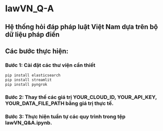 # lawVN_Q-A

## Hệ thống hỏi đáp pháp luật Việt Nam dựa trên bộ dữ liệu pháp điển

## Các bước thực hiện:

### Bước 1: Cài đặt các thư viện cần thiết
```bash
pip install elasticsearch
pip install streamlit
pip install pyngrok
```
### Bước 2: Thay thế các giá trị YOUR_CLOUD_ID, YOUR_API_KEY, YOUR_DATA_FILE_PATH bằng giá trị thực tế.

### Bước 3: Thực hiện tuần tự các quy trình trong tệp lawVN_Q&A.ipynb.
